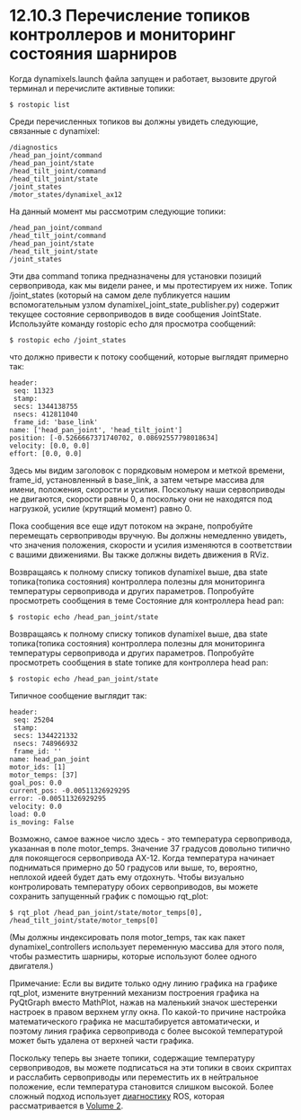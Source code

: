 # 12.10.3 Перечисление топиков контроллеров и мониторинг состояния шарниров

Когда dynamixels.launch файла запущен и работает, вызовите другой терминал и перечислите активные топики:

`$ rostopic list`

Среди перечисленных топиков вы должны увидеть следующие, связанные с dynamixel:

```text
/diagnostics
/head_pan_joint/command
/head_pan_joint/state
/head_tilt_joint/command
/head_tilt_joint/state
/joint_states
/motor_states/dynamixel_ax12
```

На данный момент мы рассмотрим следующие топики:

```text
/head_pan_joint/command
/head_tilt_joint/command
/head_pan_joint/state
/head_tilt_joint/state
/joint_states
```

Эти два command топика предназначены для установки позиций сервопривода, как мы видели ранее, и мы протестируем их ниже. Топик /joint\_states \(который на самом деле публикуется нашим вспомогательным узлом dynamixel\_joint\_state\_publisher.py\) содержит текущее состояние сервоприводов в виде сообщения JointState. Используйте команду rostopic echo для просмотра сообщений:

`$ rostopic echo /joint_states`

что должно привести к потоку сообщений, которые выглядят примерно так:

```text
header:
 seq: 11323
 stamp:
 secs: 1344138755
 nsecs: 412811040
 frame_id: 'base_link'
name: ['head_pan_joint', 'head_tilt_joint']
position: [-0.5266667371740702, 0.08692557798018634]
velocity: [0.0, 0.0]
effort: [0.0, 0.0] 
```

Здесь мы видим заголовок с порядковым номером и меткой времени, frame\_id, установленный в base\_link, а затем четыре массива для имени, положения, скорости и усилия. Поскольку наши сервоприводы не двигаются, скорости равны 0, а поскольку они не находятся под нагрузкой, усилие \(крутящий момент\) равно 0.

Пока сообщения все еще идут потоком на экране, попробуйте перемещать сервоприводы вручную. Вы должны немедленно увидеть, что значения положения, скорости и усилия изменяются в соответствии с вашими движениями. Вы также должны видеть движения в RViz.

Возвращаясь к полному списку топиков dynamixel выше, два state топика\(топика состояния\) контроллера полезны для мониторинга температуры сервопривода и других параметров. Попробуйте просмотреть сообщения в теме Состояние для контроллера head pan:

`$ rostopic echo /head_pan_joint/state`

Возвращаясь к полному списку топиков dynamixel выше, два state топика\(топика состояния\) контроллера полезны для мониторинга температуры сервопривода и других параметров. Попробуйте просмотреть сообщения в state топике для контроллера head pan:

`$ rostopic echo /head_pan_joint/state`

Типичное сообщение выглядит так:

```text
header:
 seq: 25204
 stamp:
 secs: 1344221332
 nsecs: 748966932
 frame_id: ''
name: head_pan_joint
motor_ids: [1]
motor_temps: [37]
goal_pos: 0.0
current_pos: -0.00511326929295
error: -0.00511326929295
velocity: 0.0
load: 0.0
is_moving: False 
```

Возможно, самое важное число здесь - это температура сервопривода, указанная в поле motor\_temps. Значение 37 градусов довольно типично для покоящегося сервопривода AX-12. Когда температура начинает подниматься примерно до 50 градусов или выше, то, вероятно, неплохой идеей будет дать ему отдохнуть. Чтобы визуально контролировать температуру обоих сервоприводов, вы можете сохранить запущенный график с помощью rqt\_plot:

`$ rqt_plot /head_pan_joint/state/motor_temps[0],  /head_tilt_joint/state/motor_temps[0]`

\(Мы должны индексировать поля motor\_temps, так как пакет dynamixel\_controllers использует переменную массива для этого поля, чтобы разместить шарниры, которые используют более одного двигателя.\)

Примечание: Если вы видите только одну линию графика на графике rqt\_plot, измените внутренний механизм построения графика на PyQtGraph вместо MathPlot, нажав на маленький значок шестеренки настроек в правом верхнем углу окна. По какой-то причине настройка математического графика не масштабируется автоматически, и поэтому линия графика сервопривода с более высокой температурой может быть удалена от верхней части графика.

Поскольку теперь вы знаете топики, содержащие температуру сервоприводов, вы можете подписаться на эти топики в своих скриптах и расслабить сервоприводы или переместить их в нейтральное положение, если температура становится слишком высокой. Более сложный подход использует [диагностику](http://wiki.ros.org/diagnostics) ROS, которая рассматривается в [Volume 2](http://www.pirobot.org/wordpress/).

